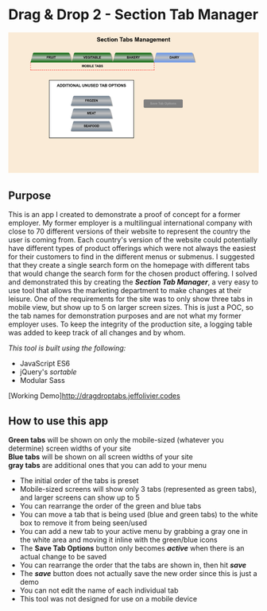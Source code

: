 # Drag & Drop 2 - Section Tab Manager

![Page Image](./public/images/dragdrop_tabs.png)

## Purpose

This is an app I created to demonstrate a proof of concept for a former employer. My former employer is a multilingual international company with close to 70 different versions of their website to represent the country the user is coming from. Each country's version of the website could potentially have different types of product offerings which were not always the easiest for their customers to find in the different menus or submenus. I suggested that they create a single search form on the homepage with different tabs that would change the search form for the chosen product offering. I solved and demonstrated this by creating the **_Section Tab Manager_**, a very easy to use tool that allows the marketing department to make changes at their leisure. One of the requirements for the site was to only show three tabs in mobile view, but show up to 5 on larger screen sizes. This is just a POC, so the tab names for demonstration purposes and are not what my former employer uses. To keep the integrity of the production site, a logging table was added to keep track of all changes and by whom.

_This tool is built using the following:_

- JavaScript ES6
- jQuery's _sortable_
- Modular Sass

[Working Demo]http://dragdroptabs.jeffolivier.codes

## How to use this app

**Green tabs** will be shown on only the mobile-sized (whatever you determine) screen widths of your site\
**Blue tabs** will be shown on all screen widths of your site\
**gray tabs** are additional ones that you can add to your menu

- The initial order of the tabs is preset
- Mobile-sized screens will show only 3 tabs (represented as green tabs), and larger screens can show up to 5
- You can rearrange the order of the green and blue tabs
- You can move a tab that is being used (blue and green tabs) to the white box to remove it from being seen/used
- You can add a new tab to your active menu by grabbing a gray one in the white area and moving it inline with the green/blue icons
- The **Save Tab Options** button only becomes **_active_** when there is an actual change to be saved
- You can rearrange the order that the tabs are shown in, then hit **_save_**
- The **_save_** button does not actually save the new order since this is just a demo
- You can not edit the name of each individual tab
- This tool was not designed for use on a mobile device
